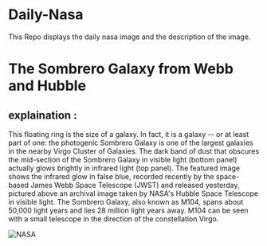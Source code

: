 # Daily-Nasa

This Repo displays the daily nasa image and the description of the image.

<!--NASA-->
# The Sombrero Galaxy from Webb and Hubble
## explaination :

This floating ring is the size of a galaxy.  In fact, it is a galaxy -- or at least part of one: the photogenic Sombrero Galaxy is one of the largest galaxies in the nearby Virgo Cluster of Galaxies.  The dark band of dust that obscures the mid-section of the Sombrero Galaxy in visible light (bottom panel) actually glows brightly in infrared light (top panel).  The featured image shows the infrared glow in false blue, recorded recently by the space-based James Webb Space Telescope (JWST) and released yesterday,  pictured above an archival image taken by NASA's Hubble Space Telescope in visible light. The Sombrero Galaxy, also known as M104, spans about 50,000 light years and lies 28 million light years away.  M104 can be seen with a small telescope in the direction of the constellation Virgo.

![NASA](https://apod.nasa.gov/apod/image/2411/Sombrero_WebbHubble_960.jpg)
<!--/NASA-->